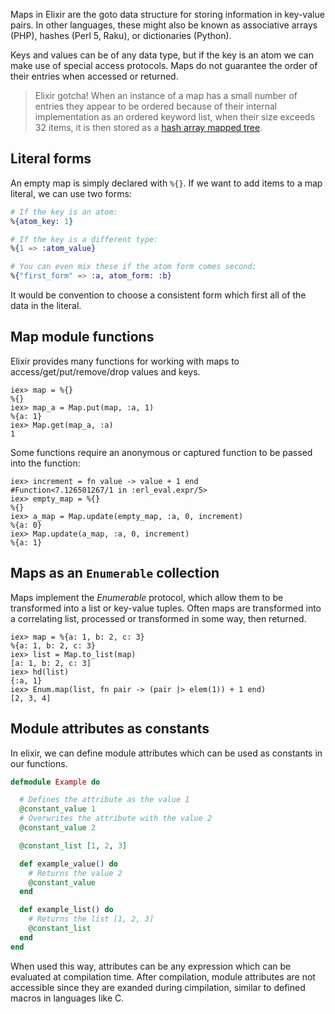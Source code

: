 Maps in Elixir are the goto data structure for storing information in key-value pairs. In other languages, these might also be known as associative arrays (PHP), hashes (Perl 5, Raku), or dictionaries (Python).

Keys and values can be of any data type, but if the key is an atom we can make use of special access protocols. Maps do not guarantee the order of their entries when accessed or returned.

> Elixir gotcha! When an instance of a map has a small number of entries they appear to be ordered because of their internal implementation as an ordered keyword list, when their size exceeds 32 items, it is then stored as a [hash array mapped tree][hamt].

## Literal forms

An empty map is simply declared with `%{}`. If we want to add items to a map literal, we can use two forms:

```elixir
# If the key is an atom:
%{atom_key: 1}

# If the key is a different type:
%{1 => :atom_value}

# You can even mix these if the atom form comes second:
%{"first_form" => :a, atom_form: :b}
```

It would be convention to choose a consistent form which first all of the data in the literal.

## Map module functions

Elixir provides many functions for working with maps to access/get/put/remove/drop values and keys.

```shell
iex> map = %{}
%{}
iex> map_a = Map.put(map, :a, 1)
%{a: 1}
iex> Map.get(map_a, :a)
1
```

Some functions require an anonymous or captured function to be passed into the function:

```shell
iex> increment = fn value -> value + 1 end
#Function<7.126501267/1 in :erl_eval.expr/5>
iex> empty_map = %{}
%{}
iex> a_map = Map.update(empty_map, :a, 0, increment)
%{a: 0}
iex> Map.update(a_map, :a, 0, increment)
%{a: 1}
```

## Maps as an `Enumerable` collection

Maps implement the _Enumerable_ protocol, which allow them to be transformed into a list or key-value tuples. Often maps are transformed into a correlating list, processed or transformed in some way, then returned.

```shell
iex> map = %{a: 1, b: 2, c: 3}
%{a: 1, b: 2, c: 3}
iex> list = Map.to_list(map)
[a: 1, b: 2, c: 3]
iex> hd(list)
{:a, 1}
iex> Enum.map(list, fn pair -> (pair |> elem(1)) + 1 end)
[2, 3, 4]
```

## Module attributes as constants

In elixir, we can define module attributes which can be used as constants in our functions.

```elixir
defmodule Example do

  # Defines the attribute as the value 1
  @constant_value 1
  # Overwrites the attribute with the value 2
  @constant_value 2

  @constant_list [1, 2, 3]

  def example_value() do
    # Returns the value 2
    @constant_value
  end

  def example_list() do
    # Returns the list [1, 2, 3]
    @constant_list
  end
end
```

When used this way, attributes can be any expression which can be evaluated at compilation time. After compilation, module attributes are not accessible since they are exanded during cimpilation, similar to defined macros in languages like C.

[hamt]: https://en.wikipedia.org/wiki/Hash_array_mapped_trie
